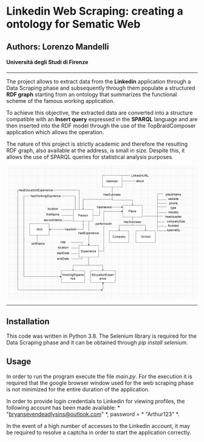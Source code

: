 # Linkedin Web Scraping: creating a ontology for Sematic Web 
## Authors: Lorenzo Mandelli
#### Università degli Studi di Firenze

---

The project allows to extract data from the __Linkedin__ application through a Data Scraping phase and subsequently through them populate a structured __RDF graph__ starting from an ontology that summarizes the functional scheme of the famous working application.

To achieve this objective, the extracted data are converted into a structure compatible with an __Insert query__ expressed in the __SPARQL__ language and are then inserted into the RDF model through the use of the TopBraidComposer application which allows the operation.

The nature of this project is strictly academic and therefore the resulting RDF graph, also available at the address, is small in size. Despite this, it allows the use of SPARQL queries for statistical analysis purposes.

![Ontology Schema](images/OntSchema.png "Ontology schema")

---

## Installation

This code was written in Python 3.8. The Selenium library is required for the Data Scraping phase and it can be obtained through *pip install selenium*.

## Usage

In order to run the program execute the file *main.py*. 
For the execution it is required that the google browser window used for the web scraping phase is not minimized for the entire duration of the application.

In order to provide login credentials to Linkedin for viewing profiles, the following account has been made available: * "bryansevendeadlysins@outlook.com" *, password = * "Arthur123" *.

In the event of a high number of accesses to the Linkedin account, it may be required to resolve a captcha in order to start the application correctly.
